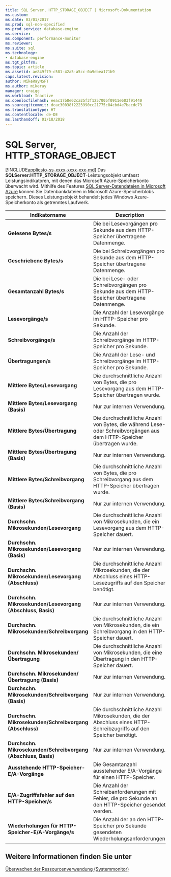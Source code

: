 ```yaml
---
title: SQL Server, HTTP_STORAGE_OBJECT | Microsoft-Dokumentation
ms.custom: 
ms.date: 03/01/2017
ms.prod: sql-non-specified
ms.prod_service: database-engine
ms.service: 
ms.component: performance-monitor
ms.reviewer: 
ms.suite: sql
ms.technology:
- database-engine
ms.tgt_pltfrm: 
ms.topic: article
ms.assetid: ae849f79-c581-42a5-a5cc-0a9ebea171b9
caps.latest.revision: 
author: MikeRayMSFT
ms.author: mikeray
manager: craigg
ms.workload: Inactive
ms.openlocfilehash: eeac17b8e62ca25f3f1257005f0911e603f91440
ms.sourcegitcommit: dcac30038f2223990cc21775c84cbd4e7bacdc73
ms.translationtype: HT
ms.contentlocale: de-DE
ms.lasthandoff: 01/18/2018
---
```

# <a name="sql-server-httpstorageobject"></a>SQL Server, HTTP_STORAGE_OBJECT
[!INCLUDE[appliesto-ss-xxxx-xxxx-xxx-md](../../includes/appliesto-ss-xxxx-xxxx-xxx-md.md)] Das **SQLServer:HTTP_STORAGE_OBJECT**-Leistungsobjekt umfasst Leistungsindikatoren, mit denen das Microsoft Azure-Speicherkonto überwacht wird. Mithilfe des Features [SQL Server-Datendateien in Microsoft Azure](../../relational-databases/databases/sql-server-data-files-in-microsoft-azure.md) können Sie Datenbankdateien in Microsoft Azure-Speicherblobs speichern. Dieses Leistungsobjekt behandelt jedes Windows Azure-Speicherkonto als getrenntes Laufwerk.  
  
|Indikatorname|Description|  
|------------------|-----------------|  
|**Gelesene Bytes/s**|Die bei Lesevorgängen pro Sekunde aus dem HTTP-Speicher übertragene Datenmenge.|  
|**Geschriebene Bytes/s**|Die bei Schreibvorgängen pro Sekunde aus dem HTTP-Speicher übertragene Datenmenge.|  
|**Gesamtanzahl Bytes/s**|Die bei Lese- oder Schreibvorgängen pro Sekunde aus dem HTTP-Speicher übertragene Datenmenge.|  
|**Lesevorgänge/s**|Die Anzahl der Lesevorgänge im HTTP-Speicher pro Sekunde.|  
|**Schreibvorgänge/s**|Die Anzahl der Schreibvorgänge im HTTP-Speicher pro Sekunde.|  
|**Übertragungen/s**|Die Anzahl der Lese- und Schreibvorgänge im HTTP-Speicher pro Sekunde.|  
|**Mittlere Bytes/Lesevorgang**|Die durchschnittliche Anzahl von Bytes, die pro Lesevorgang aus dem HTTP-Speicher übertragen wurde.|  
|**Mittlere Bytes/Lesevorgang (Basis)**|Nur zur internen Verwendung.|
|**Mittlere Bytes/Übertragung**|Die durchschnittliche Anzahl von Bytes, die während Lese- oder Schreibvorgängen aus dem HTTP-Speicher übertragen wurde.|  
|**Mittlere Bytes/Übertragung (Basis)**|Nur zur internen Verwendung.|
|**Mittlere Bytes/Schreibvorgang**|Die durchschnittliche Anzahl von Bytes, die pro Schreibvorgang aus dem HTTP-Speicher übertragen wurde.|  
|**Mittlere Bytes/Schreibvorgang (Basis)**|Nur zur internen Verwendung.|
|**Durchschn. Mikrosekunden/Lesevorgang**|Die durchschnittliche Anzahl von Mikrosekunden, die ein Lesevorgang aus dem HTTP-Speicher dauert.|  
|**Durchschn. Mikrosekunden/Lesevorgang (Basis)**|Nur zur internen Verwendung.|
|**Durchschn. Mikrosekunden/Lesevorgang (Abschluss)**|Die durchschnittliche Anzahl Mikrosekunden, die der Abschluss eines HTTP-Lesezugriffs auf den Speicher benötigt.| 
|**Durchschn. Mikrosekunden/Lesevorgang (Abschluss, Basis)**|Nur zur internen Verwendung.|
|**Durchschn. Mikrosekunden/Schreibvorgang**|Die durchschnittliche Anzahl von Mikrosekunden, die ein Schreibvorgang in den HTTP-Speicher dauert.|  
|**Durchschn. Mikrosekunden/Übertragung**|Die durchschnittliche Anzahl von Mikrosekunden, die eine Übertragung in den HTTP-Speicher dauert.|  
|**Durchschn. Mikrosekunden/Übertragung (Basis)**|Nur zur internen Verwendung.|
|**Durchschn. Mikrosekunden/Schreibvorgang (Basis)**|Nur zur internen Verwendung.|
|**Durchschn. Mikrosekunden/Schreibvorgang (Abschluss)**|Die durchschnittliche Anzahl Mikrosekunden, die der Abschluss eines HTTP-Schreibzugriffs auf den Speicher benötigt.|  
|**Durchschn. Mikrosekunden/Schreibvorgang (Abschluss, Basis)**|Nur zur internen Verwendung.|
|**Ausstehende HTTP-Speicher-E/A-Vorgänge**|Die Gesamtanzahl ausstehender E/A-Vorgänge für einen HTTP-Speicher.|  
|**E/A-Zugriffsfehler auf den HTTP-Speicher/s**|Die Anzahl der Schreibanforderungen mit Fehler, die pro Sekunde an den HTTP-Speicher gesendet werden.| 
|**Wiederholungen für HTTP-Speicher-E/A-Vorgänge/s**|Die Anzahl der an den HTTP-Speicher pro Sekunde gesendeten Wiederholungsanforderungen.|  
  
## <a name="see-also"></a>Weitere Informationen finden Sie unter  
 [Überwachen der Ressourcenverwendung &#40;Systemmonitor&#41;](../../relational-databases/performance-monitor/monitor-resource-usage-system-monitor.md)  
  
  
